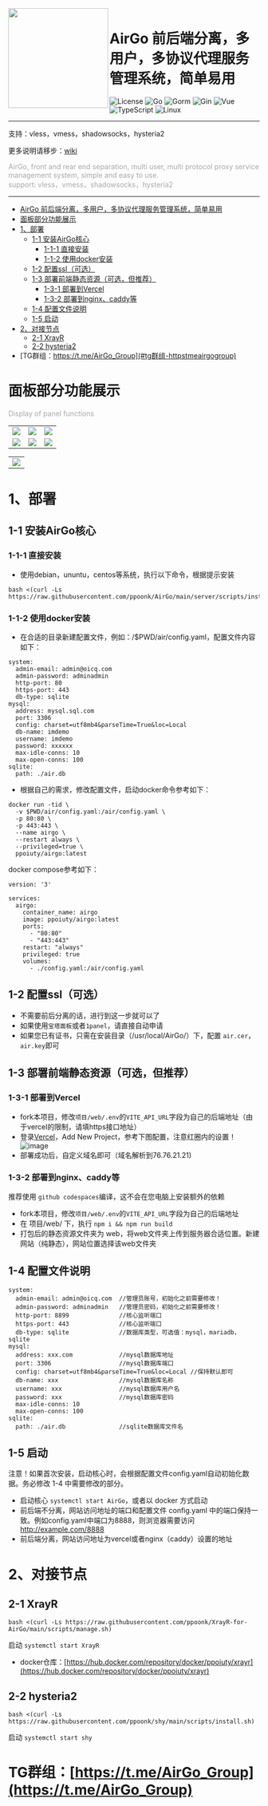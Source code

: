 

<img width="200px" src="https://telegraph-image.pages.dev/file/c48a2f45ebf102dd66131.png" align="left"/>

# AirGo 前后端分离，多用户，多协议代理服务管理系统，简单易用

![License](https://img.shields.io/badge/License-GPL_v3.0-red)
![Go](https://img.shields.io/badge/Golang-orange?logo=Go&logoColor=white)
![Gorm](https://img.shields.io/badge/Gorm-yellow&logo=gorm)
![Gin](https://img.shields.io/badge/Gin-green?logo=)
![Vue](https://img.shields.io/badge/Vue.js-00b6ff?logo=vuedotjs&logoColor=white)
![TypeScript](https://img.shields.io/badge/TypeScript-blue?logo=TypeScript&logoColor=white)
![Linux](https://img.shields.io/badge/Linux-purple?logo=linux&logoColor=white)

<hr/>

支持：vless，vmess，shadowsocks，hysteria2

更多说明请移步：[wiki](https://github.com/ppoonk/AirGo/wiki)

<div style="color: darkgray">AirGo, front and rear end separation, multi user, multi protocol proxy service management system, simple and easy to use.</div>
<div style="color: darkgray">support: vless，vmess，shadowsocks，hysteria2</div>

<hr/>



<!-- TOC -->
* [AirGo 前后端分离，多用户，多协议代理服务管理系统，简单易用](#airgo-前后端分离多用户多协议代理服务管理系统简单易用)
* [面板部分功能展示](#面板部分功能展示)
* [1、部署](#1部署)
  * [1-1 安装AirGo核心](#1-1-安装airgo核心)
    * [1-1-1 直接安装](#1-1-1-直接安装)
    * [1-1-2 使用docker安装](#1-1-2-使用docker安装)
  * [1-2 配置ssl（可选）](#1-2-配置ssl可选)
  * [1-3 部署前端静态资源（可选，但推荐）](#1-3-部署前端静态资源可选但推荐)
    * [1-3-1 部署到Vercel](#1-3-1-部署到vercel)
    * [1-3-2 部署到nginx、caddy等](#1-3-2-部署到nginxcaddy等)
  * [1-4 配置文件说明](#1-4-配置文件说明)
  * [1-5 启动](#1-5-启动)
* [2、对接节点](#2对接节点)
  * [2-1 XrayR](#2-1-xrayr)
  * [2-2 hysteria2](#2-2-hysteria2)
* [TG群组：https://t.me/AirGo_Group](#tg群组-httpstmeairgogroup)
<!-- TOC -->

# 面板部分功能展示
<div style="color: darkgray" >Display of panel functions</div>

<table>
<tr>
    <td> <img src="https://github.com/ppoonk/AirGo/raw/main/assets/image/1.png">
    <td> <img src="https://github.com/ppoonk/AirGo/raw/main/assets/image/2.png">
    <td> <img src="https://github.com/ppoonk/AirGo/raw/main/assets/image/3.png">
<tr>
    <td> <img src="https://github.com/ppoonk/AirGo/raw/main/assets/image/4.png">
    <td> <img src="https://github.com/ppoonk/AirGo/raw/main/assets/image/5.png">
    <td> <img src="https://github.com/ppoonk/AirGo/raw/main/assets/image/6.png">
</table>
<table>
<tr>
    <td> <img src="https://github.com/ppoonk/AirGo/raw/main/assets/image/7.png">
</table>

# 1、部署
## 1-1 安装AirGo核心

### 1-1-1 直接安装
- 使用debian，ununtu，centos等系统，执行以下命令，根据提示安装

```
bash <(curl -Ls https://raw.githubusercontent.com/ppoonk/AirGo/main/server/scripts/install.sh)
```


### 1-1-2 使用docker安装


- 在合适的目录新建配置文件，例如：/$PWD/air/config.yaml，配置文件内容如下：

```
system:
  admin-email: admin@oicq.com
  admin-password: adminadmin
  http-port: 80
  https-port: 443
  db-type: sqlite
mysql:
  address: mysql.sql.com
  port: 3306
  config: charset=utf8mb4&parseTime=True&loc=Local
  db-name: imdemo
  username: imdemo
  password: xxxxxx
  max-idle-conns: 10
  max-open-conns: 100
sqlite:
  path: ./air.db

```
- 根据自己的需求，修改配置文件，启动docker命令参考如下：

```
docker run -tid \
  -v $PWD/air/config.yaml:/air/config.yaml \
  -p 80:80 \
  -p 443:443 \
  --name airgo \
  --restart always \
  --privileged=true \
  ppoiuty/airgo:latest
```

docker compose参考如下：
```
version: '3'

services:
  airgo:
    container_name: airgo
    image: ppoiuty/airgo:latest
    ports:
      - "80:80"
      - "443:443"
    restart: "always"
    privileged: true
    volumes:
      - ./config.yaml:/air/config.yaml
```


## 1-2 配置ssl（可选）

- 不需要前后分离的话，进行到这一步就可以了
- 如果使用`宝塔面板`或者`1panel`，请直接自动申请
- 如果您已有证书，只需在安装目录（/usr/local/AirGo/）下，配置 `air.cer`，`air.key`即可


## 1-3 部署前端静态资源（可选，但推荐）

### 1-3-1 部署到Vercel
- fork本项目，修改`项目/web/.env`的`VITE_API_URL`字段为自己的后端地址（由于vercel的限制，请填https接口地址）
- 登录[Vercel](https://vercel.com)，Add New Project，参考下图配置，注意红圈内的设置！
  ![image](https://telegraph-image.pages.dev/file/afe97f45857b988ebd005.png)
- 部署成功后，自定义域名即可（域名解析到76.76.21.21)

### 1-3-2 部署到nginx、caddy等
推荐使用 `github codespaces`编译，这不会在您电脑上安装额外的依赖
- fork本项目，修改`项目/web/.env`的`VITE_API_URL`字段为自己的后端地址
- 在 项目/web/ 下，执行  `npm i && npm run build`
- 打包后的静态资源文件夹为 web，将web文件夹上传到服务器合适位置。新建网站（纯静态），网站位置选择该web文件夹

## 1-4 配置文件说明
```
system:
  admin-email: admin@oicq.com  //管理员账号，初始化之前需要修改！
  admin-password: adminadmin   //管理员密码，初始化之前需要修改！
  http-port: 8899              //核心监听端口
  https-port: 443              //核心监听端口
  db-type: sqlite              //数据库类型，可选值：mysql，mariadb，sqlite
mysql:
  address: xxx.com             //mysql数据库地址
  port: 3306                   //mysql数据库端口
  config: charset=utf8mb4&parseTime=True&loc=Local //保持默认即可
  db-name: xxx                 //mysql数据库名称
  username: xxx                //mysql数据库用户名
  password: xxx                //mysql数据库密码
  max-idle-conns: 10
  max-open-conns: 100
sqlite:
  path: ./air.db               //sqlite数据库文件名
```

## 1-5 启动

注意！如果首次安装，启动核心时，会根据配置文件config.yaml自动初始化数据。务必修改 1-4 中需要修改的部分。

- 启动核心 `systemctl start AirGo`，或者以 docker 方式启动
- 前后端不分离，网站访问地址的端口和配置文件 config.yaml 中的端口保持一致。例如config.yaml中端口为8888，则浏览器需要访问 http://example.com/8888 
- 前后端分离，网站访问地址为vercel或者nginx（caddy）设置的地址


# 2、对接节点

## 2-1 XrayR

```
bash <(curl -Ls https://raw.githubusercontent.com/ppoonk/XrayR-for-AirGo/main/scripts/manage.sh)
```
启动
`systemctl start XrayR`

- docker仓库：[https://hub.docker.com/repository/docker/ppoiuty/xrayr](https://hub.docker.com/repository/docker/ppoiuty/xrayr)

## 2-2 hysteria2
```
bash <(curl -Ls https://raw.githubusercontent.com/ppoonk/shy/main/scripts/install.sh)
```
启动
`systemctl start shy`



# TG群组：[https://t.me/AirGo_Group](https://t.me/AirGo_Group)
